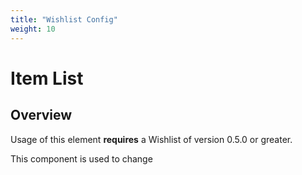 ```yaml
---
title: "Wishlist Config"
weight: 10
---
```


# Item List

## Overview
Usage of this element **requires** a Wishlist of version 0.5.0 or greater.

This component is used to change 
